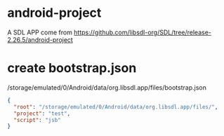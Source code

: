 # android-project

A SDL APP come from https://github.com/libsdl-org/SDL/tree/release-2.26.5/android-project

# create bootstrap.json

/storage/emulated/0/Android/data/org.libsdl.app/files/bootstrap.json

```json
{
  "root": "/storage/emulated/0/Android/data/org.libsdl.app/files/",
  "project": "test",
  "script": "jsb"
}
```

